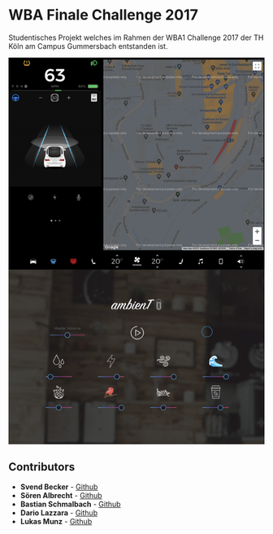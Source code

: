 # WBA Finale Challenge 2017
Studentisches Projekt welches im Rahmen der WBA1 Challenge 2017 der TH Köln am Campus Gummersbach entstanden ist.

![alt text](https://github.com/dariola/finalchallenge2017/blob/f37aa12ef9e9237b7d4718fd2482051b850a412f/TeslaScreen.jpeg?raw=true)
 
## Contributors 
* **Svend Becker** - [Github](https://github.com/svendb96)
* **Sören Albrecht** - [Github](https://github.com/soealbrecht)
* **Bastian Schmalbach** - [Github](https://github.com/bschmalb)
* **Dario Lazzara** - [Github](https://github.com/dariola)
* **Lukas Munz** - [Github](https://github.com/lmunz)
